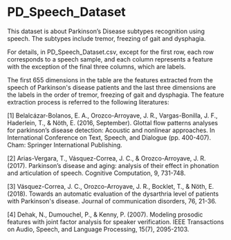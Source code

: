 # PD_Speech_Dataset
This dataset is about Parkinson’s Disease subtypes recognition using speech. The subtypes include tremor, freezing of gait and dysphagia.

For details, in PD_Speech_Dataset.csv, except for the first row, each row corresponds to a speech sample, and each column represents a feature with the exception of the final three columns, which are labels.

The first 655 dimensions in the table are the features extracted from the speech of Parkinson's disease patients and the last three dimensions are the labels in the order of tremor, freezing of gait and dysphagia. The feature extraction process is referred to the following literatures:

[1] Belalcázar-Bolanos, E. A., Orozco-Arroyave, J. R., Vargas-Bonilla, J. F., Haderlein, T., & Nöth, E. (2016, September). Glottal flow patterns analyses for parkinson’s disease detection: Acoustic and nonlinear approaches. In International Conference on Text, Speech, and Dialogue (pp. 400-407). Cham: Springer International Publishing.

[2] Arias-Vergara, T., Vásquez-Correa, J. C., & Orozco-Arroyave, J. R. (2017). Parkinson’s disease and aging: analysis of their effect in phonation and articulation of speech. Cognitive Computation, 9, 731-748.

[3] Vásquez-Correa, J. C., Orozco-Arroyave, J. R., Bocklet, T., & Nöth, E. (2018). Towards an automatic evaluation of the dysarthria level of patients with Parkinson's disease. Journal of communication disorders, 76, 21-36.

[4] Dehak, N., Dumouchel, P., & Kenny, P. (2007). Modeling prosodic features with joint factor analysis for speaker verification. IEEE Transactions on Audio, Speech, and Language Processing, 15(7), 2095-2103.
